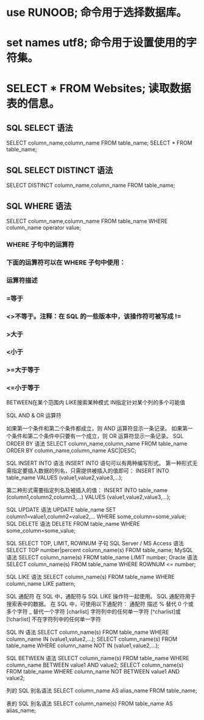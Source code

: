 # use RUNOOB; 命令用于选择数据库。
# set names utf8; 命令用于设置使用的字符集。
# SELECT * FROM Websites; 读取数据表的信息。
## SQL SELECT 语法
SELECT column_name,column_name FROM table_name;
SELECT * FROM table_name;
## SQL SELECT DISTINCT 语法
SELECT DISTINCT column_name,column_name FROM table_name;
## SQL WHERE 语法
SELECT column_name,column_name FROM table_name WHERE column_name operator value;

### WHERE 子句中的运算符

### 下面的运算符可以在 WHERE 子句中使用：
### 运算符描述
### =等于
### <>不等于。注释：在 SQL 的一些版本中，该操作符可被写成 !=
### >大于
### <小于
### >=大于等于
### <=小于等于
BETWEEN在某个范围内
LIKE搜索某种模式
IN指定针对某个列的多个可能值

SQL AND & OR 运算符

如果第一个条件和第二个条件都成立，则 AND 运算符显示一条记录。
如果第一个条件和第二个条件中只要有一个成立，则 OR 运算符显示一条记录。
SQL ORDER BY 语法
SELECT column_name,column_name
FROM table_name
ORDER BY column_name,column_name ASC|DESC;

SQL INSERT INTO 语法
INSERT INTO 语句可以有两种编写形式。
第一种形式无需指定要插入数据的列名，只需提供被插入的值即可：
INSERT INTO table_name VALUES (value1,value2,value3,...);

第二种形式需要指定列名及被插入的值：
INSERT INTO table_name (column1,column2,column3,...) VALUES (value1,value2,value3,...);

SQL UPDATE 语法
UPDATE table_name
SET column1=value1,column2=value2,...
WHERE some_column=some_value;
SQL DELETE 语法
DELETE FROM table_name
WHERE some_column=some_value;

SQL SELECT TOP, LIMIT, ROWNUM 子句
SQL Server / MS Access 语法
SELECT TOP number|percent column_name(s) FROM table_name;
MySQL 语法
SELECT column_name(s) FROM table_name LIMIT number;
Oracle 语法
SELECT column_name(s) FROM table_name WHERE ROWNUM <= number;

SQL LIKE 语法
SELECT column_name(s) FROM table_name WHERE column_name LIKE pattern;

SQL 通配符
在 SQL 中，通配符与 SQL LIKE 操作符一起使用。
SQL 通配符用于搜索表中的数据。
在 SQL 中，可使用以下通配符：
通配符 				描述
% 				替代 0 个或多个字符
_ 				替代一个字符
[charlist] 			字符列中的任何单一字符
[^charlist]或[!charlist] 	不在字符列中的任何单一字符

SQL IN 语法
SELECT column_name(s) FROM table_name WHERE column_name IN (value1,value2,...);
SELECT column_name(s) FROM table_name WHERE column_name NOT IN (value1,value2,...);

SQL BETWEEN 语法
SELECT column_name(s) FROM table_name WHERE column_name BETWEEN value1 AND value2; 
SELECT column_name(s) FROM table_name WHERE column_name NOT BETWEEN value1 AND value2; 

列的 SQL 别名语法
SELECT column_name AS alias_name FROM table_name;

表的 SQL 别名语法
SELECT column_name(s) FROM table_name AS alias_name;

